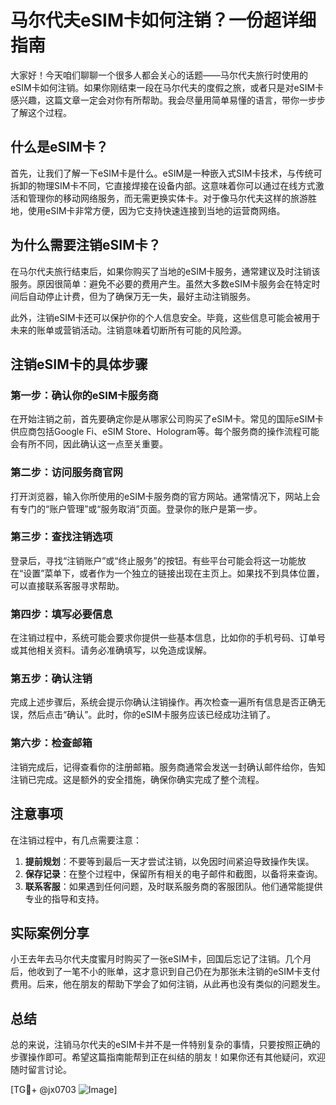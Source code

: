 # 马尔代夫eSIM卡如何注销？一份超详细指南

大家好！今天咱们聊聊一个很多人都会关心的话题——马尔代夫旅行时使用的eSIM卡如何注销。如果你刚结束一段在马尔代夫的度假之旅，或者只是对eSIM卡感兴趣，这篇文章一定会对你有所帮助。我会尽量用简单易懂的语言，带你一步步了解这个过程。

## 什么是eSIM卡？

首先，让我们了解一下eSIM卡是什么。eSIM是一种嵌入式SIM卡技术，与传统可拆卸的物理SIM卡不同，它直接焊接在设备内部。这意味着你可以通过在线方式激活和管理你的移动网络服务，而无需更换实体卡。对于像马尔代夫这样的旅游胜地，使用eSIM卡非常方便，因为它支持快速连接到当地的运营商网络。

## 为什么需要注销eSIM卡？

在马尔代夫旅行结束后，如果你购买了当地的eSIM卡服务，通常建议及时注销该服务。原因很简单：避免不必要的费用产生。虽然大多数eSIM卡服务会在特定时间后自动停止计费，但为了确保万无一失，最好主动注销服务。

此外，注销eSIM卡还可以保护你的个人信息安全。毕竟，这些信息可能会被用于未来的账单或营销活动。注销意味着切断所有可能的风险源。

## 注销eSIM卡的具体步骤

### 第一步：确认你的eSIM卡服务商

在开始注销之前，首先要确定你是从哪家公司购买了eSIM卡。常见的国际eSIM卡供应商包括Google Fi、eSIM Store、Hologram等。每个服务商的操作流程可能会有所不同，因此确认这一点至关重要。

### 第二步：访问服务商官网

打开浏览器，输入你所使用的eSIM卡服务商的官方网站。通常情况下，网站上会有专门的“账户管理”或“服务取消”页面。登录你的账户是第一步。

### 第三步：查找注销选项

登录后，寻找“注销账户”或“终止服务”的按钮。有些平台可能会将这一功能放在“设置”菜单下，或者作为一个独立的链接出现在主页上。如果找不到具体位置，可以直接联系客服寻求帮助。

### 第四步：填写必要信息

在注销过程中，系统可能会要求你提供一些基本信息，比如你的手机号码、订单号或其他相关资料。请务必准确填写，以免造成误解。

### 第五步：确认注销

完成上述步骤后，系统会提示你确认注销操作。再次检查一遍所有信息是否正确无误，然后点击“确认”。此时，你的eSIM卡服务应该已经成功注销了。

### 第六步：检查邮箱

注销完成后，记得查看你的注册邮箱。服务商通常会发送一封确认邮件给你，告知注销已完成。这是额外的安全措施，确保你确实完成了整个流程。

## 注意事项

在注销过程中，有几点需要注意：

1. **提前规划**：不要等到最后一天才尝试注销，以免因时间紧迫导致操作失误。
2. **保存记录**：在整个过程中，保留所有相关的电子邮件和截图，以备将来查询。
3. **联系客服**：如果遇到任何问题，及时联系服务商的客服团队。他们通常能提供专业的指导和支持。

## 实际案例分享

小王去年去马尔代夫度蜜月时购买了一张eSIM卡，回国后忘记了注销。几个月后，他收到了一笔不小的账单，这才意识到自己仍在为那张未注销的eSIM卡支付费用。后来，他在朋友的帮助下学会了如何注销，从此再也没有类似的问题发生。

## 总结

总的来说，注销马尔代夫的eSIM卡并不是一件特别复杂的事情，只要按照正确的步骤操作即可。希望这篇指南能帮到正在纠结的朋友！如果你还有其他疑问，欢迎随时留言讨论。

[TG💪+ @jx0703 ![Image](https://github.com/user-attachments/assets/dbca1d08-cadb-493c-b0ec-ad6f7a83f270)]